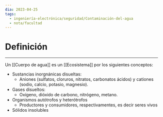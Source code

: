 ```yaml
---
dia: 2023-04-25
tags:
  - ingeniería-electrónica/seguridad/Contaminación-del-agua
  - nota/facultad
---
```

# Definición
---
Un [[Cuerpo de agua]] es un [[Ecosistema]] por los siguientes conceptos:

* Sustancias inorgnánicas disueltas: 
	* Aniones (sulfatos, cloruros, nitratos, carbonatos ácidos) y cationes (sodio, calcio, potasio, magnesio).
* Gases disueltos:
	* Oxígeno, dióxido de carbono, nitrógeno, metano.
* Organismos autótrofos y heterótrofos
	* Productores y consumidores, respectivamentes, es decir seres vivos
* Sólidos insolubles
